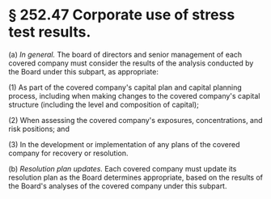 # § 252.47   Corporate use of stress test results.

(a) *In general.* The board of directors and senior management of each covered company must consider the results of the analysis conducted by the Board under this subpart, as appropriate:


(1) As part of the covered company's capital plan and capital planning process, including when making changes to the covered company's capital structure (including the level and composition of capital);


(2) When assessing the covered company's exposures, concentrations, and risk positions; and


(3) In the development or implementation of any plans of the covered company for recovery or resolution.


(b) *Resolution plan updates.* Each covered company must update its resolution plan as the Board determines appropriate, based on the results of the Board's analyses of the covered company under this subpart.




